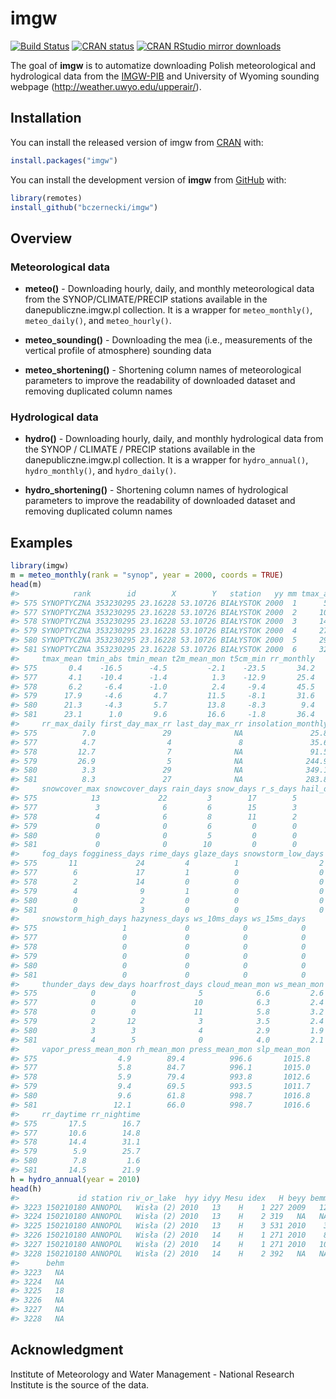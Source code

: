 
<!-- README.md is generated from README.Rmd. Please edit that file -->

# imgw

[![Build
Status](https://travis-ci.org/bczernecki/imgw.png?branch=master)](https://travis-ci.org/bczernecki/imgw)
[![CRAN
status](https://www.r-pkg.org/badges/version/imgw)](https://cran.r-project.org/package=imgw)
[![CRAN RStudio mirror
downloads](http://cranlogs.r-pkg.org/badges/imgw)](https://cran.r-project.org/package=imgw)

The goal of **imgw** is to automatize downloading Polish meteorological
and hydrological data from the
[IMGW-PIB](https://dane.imgw.pl/) and University of Wyoming sounding webpage (http://weather.uwyo.edu/upperair/).

## Installation

You can install the released version of imgw from [CRAN](https://CRAN.R-project.org) with:

``` r
install.packages("imgw")
```

You can install the development version of **imgw** from
[GitHub](https://github.com/bczernecki/imgw) with:

``` r
library(remotes)
install_github("bczernecki/imgw")
```

## Overview

### Meteorological data

  - **meteo()** - Downloading hourly, daily, and monthly meteorological
    data from the SYNOP/CLIMATE/PRECIP stations available in the
    danepubliczne.imgw.pl collection. It is a wrapper for
    `meteo_monthly()`, `meteo_daily()`, and `meteo_hourly()`.

  - **meteo\_sounding()** - Downloading the mea (i.e., measurements of
    the vertical profile of atmosphere) sounding data

  - **meteo\_shortening()** - Shortening column names of meteorological
    parameters to improve the readability of downloaded dataset and
    removing duplicated column names

### Hydrological data

  - **hydro()** - Downloading hourly, daily, and monthly hydrological
    data from the SYNOP / CLIMATE / PRECIP stations available in the
    danepubliczne.imgw.pl collection. It is a wrapper for
    `hydro_annual()`, `hydro_monthly()`, and `hydro_daily()`.

  - **hydro\_shortening()** - Shortening column names of hydrological
    parameters to improve the readability of downloaded dataset and
    removing duplicated column names

## Examples

``` r
library(imgw)
m = meteo_monthly(rank = "synop", year = 2000, coords = TRUE)
head(m)
#>            rank        id        X        Y   station   yy mm tmax_abs
#> 575 SYNOPTYCZNA 353230295 23.16228 53.10726 BIAŁYSTOK 2000  1      5.3
#> 577 SYNOPTYCZNA 353230295 23.16228 53.10726 BIAŁYSTOK 2000  2     10.6
#> 578 SYNOPTYCZNA 353230295 23.16228 53.10726 BIAŁYSTOK 2000  3     14.8
#> 579 SYNOPTYCZNA 353230295 23.16228 53.10726 BIAŁYSTOK 2000  4     27.8
#> 580 SYNOPTYCZNA 353230295 23.16228 53.10726 BIAŁYSTOK 2000  5     29.3
#> 581 SYNOPTYCZNA 353230295 23.16228 53.10726 BIAŁYSTOK 2000  6     32.6
#>     tmax_mean tmin_abs tmin_mean t2m_mean_mon t5cm_min rr_monthly
#> 575       0.4    -16.5      -4.5         -2.1    -23.5       34.2
#> 577       4.1    -10.4      -1.4          1.3    -12.9       25.4
#> 578       6.2     -6.4      -1.0          2.4     -9.4       45.5
#> 579      17.9     -4.6       4.7         11.5     -8.1       31.6
#> 580      21.3     -4.3       5.7         13.8     -8.3        9.4
#> 581      23.1      1.0       9.6         16.6     -1.8       36.4
#>     rr_max_daily first_day_max_rr last_day_max_rr insolation_monthly
#> 575          7.0               29              NA               25.8
#> 577          4.7                4               8               35.6
#> 578         12.7                7              NA               91.5
#> 579         26.9                5              NA              244.9
#> 580          3.3               29              NA              349.1
#> 581          8.3               27              NA              283.8
#>     snowcover_max snowcover_days rain_days snow_days r_s_days hail_days
#> 575            13             22         3        17        5         0
#> 577             3              6         6        15        3         0
#> 578             4              6         8        11        2         0
#> 579             0              0         6         0        0         1
#> 580             0              0         5         0        0         0
#> 581             0              0        10         0        0         1
#>     fog_days fogginess_days rime_days glaze_days snowstorm_low_days
#> 575       11             24         4          1                  2
#> 577        6             17         1          0                  0
#> 578        2             14         0          0                  0
#> 579        4              9         1          0                  0
#> 580        0              2         0          0                  0
#> 581        0              3         0          0                  0
#>     snowstorm_high_days hazyness_days ws_10ms_days ws_15ms_days
#> 575                   1             0            0            0
#> 577                   0             0            0            0
#> 578                   0             0            0            0
#> 579                   0             0            0            0
#> 580                   0             0            0            0
#> 581                   0             0            0            0
#>     thunder_days dew_days hoarfrost_days cloud_mean_mon ws_mean_mon
#> 575            0        0              5            6.6         2.6
#> 577            0        0             10            6.3         2.4
#> 578            0        0             11            5.8         3.2
#> 579            2       12              3            3.5         2.4
#> 580            3        3              4            2.9         1.9
#> 581            4        5              0            4.0         2.1
#>     vapor_press_mean_mon rh_mean_mon press_mean_mon slp_mean_mon
#> 575                  4.9        89.4          996.6       1015.8
#> 577                  5.8        84.7          996.1       1015.0
#> 578                  5.9        79.4          993.8       1012.6
#> 579                  9.4        69.5          993.5       1011.7
#> 580                  9.6        61.8          998.7       1016.8
#> 581                 12.1        66.0          998.7       1016.6
#>     rr_daytime rr_nightime
#> 575       17.5        16.7
#> 577       10.6        14.8
#> 578       14.4        31.1
#> 579        5.9        25.7
#> 580        7.8         1.6
#> 581       14.5        21.9
h = hydro_annual(year = 2010)
head(h)
#>             id station riv_or_lake  hyy idyy Mesu idex   H beyy bemm bedd
#> 3223 150210180 ANNOPOL   Wisła (2) 2010   13    H    1 227 2009   12   19
#> 3224 150210180 ANNOPOL   Wisła (2) 2010   13    H    2 319   NA   NA   NA
#> 3225 150210180 ANNOPOL   Wisła (2) 2010   13    H    3 531 2010    3    3
#> 3226 150210180 ANNOPOL   Wisła (2) 2010   14    H    1 271 2010    8   29
#> 3227 150210180 ANNOPOL   Wisła (2) 2010   14    H    1 271 2010   10   27
#> 3228 150210180 ANNOPOL   Wisła (2) 2010   14    H    2 392   NA   NA   NA
#>      behm
#> 3223   NA
#> 3224   NA
#> 3225   18
#> 3226   NA
#> 3227   NA
#> 3228   NA
```

## Acknowledgment

Institute of Meteorology and Water Management - National Research
Institute is the source of the data.
